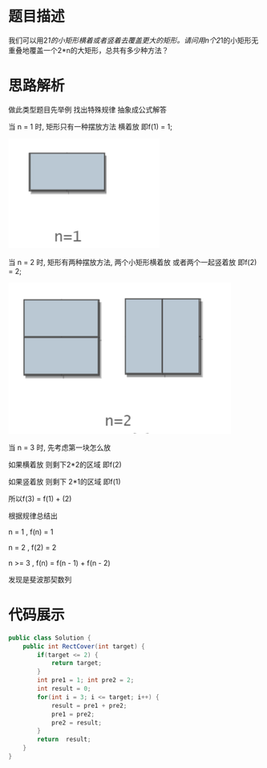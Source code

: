 #  题目描述

我们可以用2*1的小矩形横着或者竖着去覆盖更大的矩形。请问用n个2*1的小矩形无重叠地覆盖一个2*n的大矩形，总共有多少种方法？

#  思路解析

做此类型题目先举例 找出特殊规律  抽象成公式解答

当 n = 1 时, 矩形只有一种摆放方法  横着放   即f(1) = 1;

![矩形覆盖1](../img/矩形覆盖1.jpg)

当 n = 2 时, 矩形有两种摆放方法, 两个小矩形横着放 或者两个一起竖着放 即f(2) = 2;

![矩形覆盖2](../img/矩形覆盖2.jpg) 

当 n = 3 时, 先考虑第一块怎么放 

如果横着放 则剩下2*2的区域 即f(2)

如果竖着放 则剩下 2*1的区域 即f(1)

所以f(3) = f(1) + (2)

根据规律总结出

n = 1 , f(n) = 1

n = 2 , f(2) = 2

n >= 3 , f(n) = f(n - 1) + f(n - 2)

发现是斐波那契数列


#  代码展示
```java
public class Solution {
    public int RectCover(int target) {
        if(target <= 2) {
            return target;
        }
        int pre1 = 1; int pre2 = 2; 
        int result = 0;
        for(int i = 3; i <= target; i++) {
            result = pre1 + pre2;
            pre1 = pre2;
            pre2 = result;
        }
        return  result;
    }
}
```
